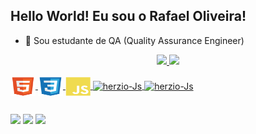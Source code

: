 ## Hello World! Eu sou o Rafael Oliveira!

- 🌱 Sou estudante de QA (Quality Assurance Engineer)

<div align="center">
  <a href="https://github.com/8liveirafa">
  <img height="150em" src="https://github-readme-stats.vercel.app/api?username=8liveirafa&show_icons=true&theme=dark&include_all_commits=true&count_private=true"/>
  <img height="150em" src="https://github-readme-stats.vercel.app/api/top-langs/?username=8liveirafa&layout=compact&langs_count=7&theme=dark"/>
</div>
 <div style="display: inline_block"><br>
  <img align="center" alt="herzio-HTML" height="30" width="40" src="https://raw.githubusercontent.com/devicons/devicon/master/icons/html5/html5-original.svg">
  <img align="center" alt="herzio-CSS" height="30" width="40" src="https://raw.githubusercontent.com/devicons/devicon/master/icons/css3/css3-original.svg">
  <img align="center" alt="herzio-Js" height="30" width="40" src="https://raw.githubusercontent.com/devicons/devicon/master/icons/javascript/javascript-plain.svg">
  <img align="center" alt="herzio-Js" height="30" width="40" src="https://www.svgrepo.com/show/354321/selenium.svg">
  <img align="center" alt="herzio-Js" height="30" width="40" src="https://static-00.iconduck.com/assets.00/cypress-icon-512x511-29zvfts6.png">
</div>

##

<div>
  <a href="https://https://www.linkedin.com/in/rafael-oliveira-4aa402154/" target="_blank"><img src="https://img.shields.io/badge/-LinkedIn-%230077B5?style=for-the-badge&logo=linkedin&logoColor=white" target="_blank"></a>
  <a href = "mailto:rafaeel.rro@gmail.com"><img src="https://img.shields.io/badge/Gmail-D14836?style=for-the-badge&logo=gmail&logoColor=white" target="_blank"></a>
  <a href = "https://api.whatsapp.com/send?phone=351931350444"><img src="https://img.shields.io/badge/WhatsApp-25D366?style=for-the-badge&logo=whatsapp&logoColor=white" target="_blank"></a>
  </div>
